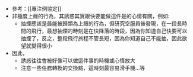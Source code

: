 - 參考：[[專注例協定]]
- 非極度上癮的行為，其誘惑其實跟快要能做這件是的心情有關，例如:
    - 抽煙應該是最能被歸類為上癮的行為，但研究空服員後發現，在一段長時間的飛行，最想抽煙的時刻是在快降落的時段，因為你知道自己快要可以抽煙了，反之，整段飛行旅程不管長短，因為你知道自己不能抽，因此欲望就變得很小
- 因此，
    - 誘惑往往會被好像可以做這件事的時機或心情放大
    - 注意一些任務轉換的交換點，這時刻最容易滑手機...等
